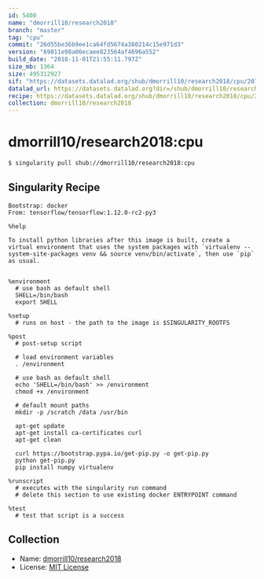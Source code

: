 ```yaml
---
id: 5400
name: "dmorrill10/research2018"
branch: "master"
tag: "cpu"
commit: "26d55be36b9ee1ca64fd5674a380214c15e971d3"
version: "69811e98a06ecaee823564af4696a552"
build_date: "2018-11-01T21:55:11.797Z"
size_mb: 1364
size: 495312927
sif: "https://datasets.datalad.org/shub/dmorrill10/research2018/cpu/2018-11-01-26d55be3-69811e98/69811e98a06ecaee823564af4696a552.simg"
datalad_url: https://datasets.datalad.org?dir=/shub/dmorrill10/research2018/cpu/2018-11-01-26d55be3-69811e98/
recipe: https://datasets.datalad.org/shub/dmorrill10/research2018/cpu/2018-11-01-26d55be3-69811e98/Singularity
collection: dmorrill10/research2018
---
```


# dmorrill10/research2018:cpu

```bash
$ singularity pull shub://dmorrill10/research2018:cpu
```

## Singularity Recipe

```singularity
Bootstrap: docker
From: tensorflow/tensorflow:1.12.0-rc2-py3

%help

To install python libraries after this image is built, create a virtual environment that uses the system packages with `virtualenv --system-site-packages venv && source venv/bin/activate`, then use `pip` as usual.


%environment
  # use bash as default shell
  SHELL=/bin/bash
  export SHELL

%setup
  # runs on host - the path to the image is $SINGULARITY_ROOTFS

%post
  # post-setup script

  # load environment variables
  . /environment

  # use bash as default shell
  echo 'SHELL=/bin/bash' >> /environment
  chmod +x /environment

  # default mount paths
  mkdir -p /scratch /data /usr/bin

  apt-get update
  apt-get install ca-certificates curl
  apt-get clean

  curl https://bootstrap.pypa.io/get-pip.py -o get-pip.py
  python get-pip.py
  pip install numpy virtualenv

%runscript
  # executes with the singularity run command
  # delete this section to use existing docker ENTRYPOINT command

%test
  # test that script is a success
```

## Collection

 - Name: [dmorrill10/research2018](https://github.com/dmorrill10/research2018)
 - License: [MIT License](https://api.github.com/licenses/mit)

